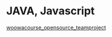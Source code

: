 # JAVA, Javascript
[woowacourse_opensource_teamproject](https://github.com/woowacourse-teams "woowa")
